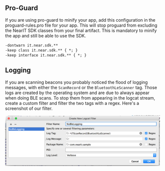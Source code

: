 ## Pro-Guard

If you are using pro-guard to minify your app, add this configuration in the proguard-rules.pro file for your app.
This will stop proguard from excluding the NearIT SDK classes from your final artifact.
This is mandatory to minify the app and still be able to use the SDK.

```
-dontwarn it.near.sdk.**
-keep class it.near.sdk.** { *; }
-keep interface it.near.sdk.** { *; }
```

## Logging

If you are scanning beacons you probably noticed the flood of logging messages, with either the `ScanRecord` or the `BluetoothLeScanner` tag. Those logs are created by the operating system and are due to always appear when doing BLE scans. To stop them from appearing in the logcat stream, create a custom filter and filter the two tags with a regex. Here's a screenshot of our filter.

![logfilter](logfilter.png "")
